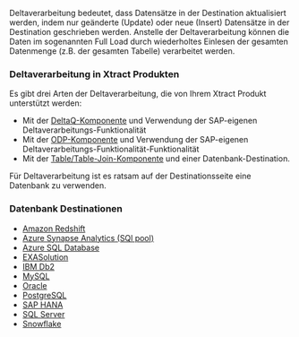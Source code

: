 Deltaverarbeitung bedeutet, dass Datensätze in der Destination aktualisiert werden, indem nur geänderte (Update) oder neue (Insert) Datensätze in der Destination geschrieben werden. 
Anstelle der Deltaverarbeitung können die Daten im sogenannten Full Load durch wiederholtes Einlesen der gesamten Datenmenge (z.B. der gesamten Tabelle) verarbeitet werden.


### Deltaverarbeitung in Xtract Produkten
Es gibt drei Arten der Deltaverarbeitung, die von Ihrem Xtract Produkt unterstützt werden:
- Mit der [DeltaQ-Komponente](../datasource-deltaq/eine-deltaq-quelle-definieren) und Verwendung der SAP-eigenen Deltaverarbeitungs-Funktionalität 
- Mit der [ODP-Komponente](../odp/odp-functions-ov#update-mode) und Verwendung der SAP-eigenen Deltaverarbeitungs-Funktionalität-Funktionalität
- Mit der [Table/Table-Join-Komponente](../table) und einer Datenbank-Destination.

Für Deltaverarbeitung ist es ratsam auf der Destinationsseite eine Datenbank zu verwenden.


### Datenbank Destinationen
- [Amazon Redshift](../destinationen/redshift#daten-mergen) 
- [Azure Synapse Analytics (SQl pool)](../destinationen/azure-synapse-analytics#daten-mergen) 
- [Azure SQL Database](../destinationen/microsoft-sql-server#daten-mergen) 
- [EXASolution](../destinationen/exasol#daten-mergen) 
- [IBM Db2](../destinationen/ibm-db2#daten-mergen) 
- [MySQL](../destinationen/mysql#daten-mergen) 
- [Oracle](../destinationen/oracle#daten-mergen) 
- [PostgreSQL](../destinationen/postgreSQL#daten-mergen)
- [SAP HANA](../destinationen/hana#daten-mergen) 
- [SQL Server](../destinationen/microsoft-sql-server#daten-mergen) 
- [Snowflake](../destinationen/snowflake#daten-mergen)




